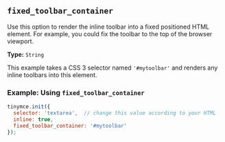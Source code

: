 ## `fixed_toolbar_container`

Use this option to render the inline toolbar into a fixed positioned HTML element. For example, you could fix the toolbar to the top of the browser viewport.

**Type:** `String`

This example takes a CSS 3 selector named `'#mytoolbar'` and renders any inline toolbars into this element.

### Example: Using `fixed_toolbar_container`

```js
tinymce.init({
  selector: 'textarea',  // change this value according to your HTML
  inline: true,
  fixed_toolbar_container: '#mytoolbar'
});
```
